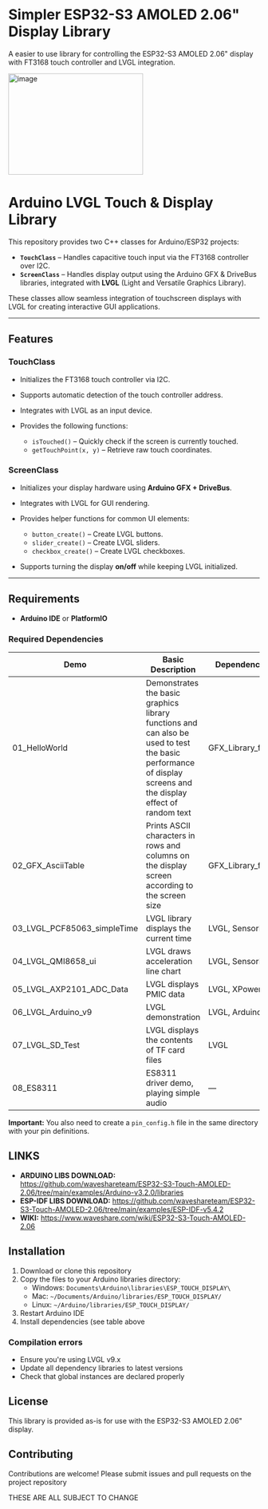 

# Simpler ESP32-S3 AMOLED 2.06" Display Library

A easier to use library for controlling the ESP32-S3 AMOLED 2.06" display with FT3168 touch controller and LVGL integration.

<img width="270" height="203" alt="image" src="https://github.com/user-attachments/assets/3c2f57c0-1153-4300-82ca-c60a3f09c733" />

# Arduino LVGL Touch & Display Library

This repository provides two C++ classes for Arduino/ESP32 projects:

* **`TouchClass`** – Handles capacitive touch input via the FT3168 controller over I2C.
* **`ScreenClass`** – Handles display output using the Arduino GFX & DriveBus libraries, integrated with **LVGL** (Light and Versatile Graphics Library).

These classes allow seamless integration of touchscreen displays with LVGL for creating interactive GUI applications.

---

## Features

### TouchClass

* Initializes the FT3168 touch controller via I2C.
* Supports automatic detection of the touch controller address.
* Integrates with LVGL as an input device.
* Provides the following functions:

  * `isTouched()` – Quickly check if the screen is currently touched.
  * `getTouchPoint(x, y)` – Retrieve raw touch coordinates.

### ScreenClass

* Initializes your display hardware using **Arduino GFX + DriveBus**.
* Integrates with LVGL for GUI rendering.
* Provides helper functions for common UI elements:

  * `button_create()` – Create LVGL buttons.
  * `slider_create()` – Create LVGL sliders.
  * `checkbox_create()` – Create LVGL checkboxes.
* Supports turning the display **on/off** while keeping LVGL initialized.

---



## Requirements

* **Arduino IDE** or **PlatformIO**
### Required Dependencies

| Demo                        | Basic Description                                                                                                                                             | Dependency Library      |
| --------------------------- | ------------------------------------------------------------------------------------------------------------------------------------------------------------- | ----------------------- |
| 01_HelloWorld               | Demonstrates the basic graphics library functions and can also be used to test the basic performance of display screens and the display effect of random text | GFX_Library_for_Arduino |
| 02_GFX_AsciiTable           | Prints ASCII characters in rows and columns on the display screen according to the screen size                                                                | GFX_Library_for_Arduino |
| 03_LVGL_PCF85063_simpleTime | LVGL library displays the current time                                                                                                                        | LVGL, SensorLib         |
| 04_LVGL_QMI8658_ui          | LVGL draws acceleration line chart                                                                                                                            | LVGL, SensorLib         |
| 05_LVGL_AXP2101_ADC_Data    | LVGL displays PMIC data                                                                                                                                       | LVGL, XPowersLib        |
| 06_LVGL_Arduino_v9          | LVGL demonstration                                                                                                                                            | LVGL, Arduino_DriveBus  |
| 07_LVGL_SD_Test             | LVGL displays the contents of TF card files                                                                                                                   | LVGL                    |
| 08_ES8311                   | ES8311 driver demo, playing simple audio                                                                                                                      | —                       |

**Important:** You also need to create a `pin_config.h` file in the same directory with your pin definitions.

## LINKS

- **ARDUINO LIBS DOWNLOAD:** https://github.com/waveshareteam/ESP32-S3-Touch-AMOLED-2.06/tree/main/examples/Arduino-v3.2.0/libraries
- **ESP-IDF LIBS DOWNLOAD:** https://github.com/waveshareteam/ESP32-S3-Touch-AMOLED-2.06/tree/main/examples/ESP-IDF-v5.4.2
- **WIKI:** https://www.waveshare.com/wiki/ESP32-S3-Touch-AMOLED-2.06




## Installation

1. Download or clone this repository
2. Copy the files to your Arduino libraries directory:
   - Windows: `Documents\Arduino\libraries\ESP_TOUCH_DISPLAY\`
   - Mac: `~/Documents/Arduino/libraries/ESP_TOUCH_DISPLAY/`
   - Linux: `~/Arduino/libraries/ESP_TOUCH_DISPLAY/`
3. Restart Arduino IDE
4. Install dependencies (see table above

### Compilation errors
- Ensure you're using LVGL v9.x
- Update all dependency libraries to latest versions
- Check that global instances are declared properly

## License

This library is provided as-is for use with the ESP32-S3 AMOLED 2.06" display.

## Contributing

Contributions are welcome! Please submit issues and pull requests on the project repository


THESE ARE ALL SUBJECT TO CHANGE
